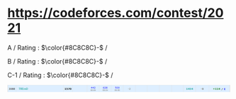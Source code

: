 # https://codeforces.com/contest/2021

A / Rating : $\color{#8C8C8C}-$ / 

B / Rating : $\color{#8C8C8C}-$ /

C-1 / Rating : $\color{#8C8C8C}-$ / 

![My Image](https://github.com/kss418/Codeforces/blob/main/Images/977.png)
